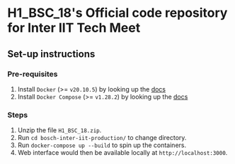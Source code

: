 # H1_BSC_18's Official code repository for Inter IIT Tech Meet
## Set-up instructions

### Pre-requisites

1. Install `Docker` (>= `v20.10.5`) by looking up the
   [docs](https://docs.docker.com/get-docker/)
2. Install `Docker Compose` (>= `v1.28.2`) by looking up the
   [docs](https://docs.docker.com/compose/install/)

### Steps

1. Unzip the file `H1_BSC_18.zip`.
2. Run `cd bosch-inter-iit-production/` to change directory.
3. Run `docker-compose up --build` to spin up the containers.
4. Web interface would then be available locally at `http://localhost:3000`.
